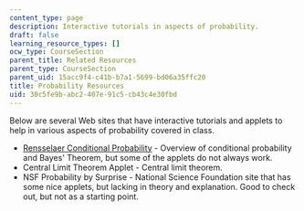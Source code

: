 ```yaml
---
content_type: page
description: Interactive tutorials in aspects of probability.
draft: false
learning_resource_types: []
ocw_type: CourseSection
parent_title: Related Resources
parent_type: CourseSection
parent_uid: 15acc9f4-c41b-b7a1-5699-bd06a35ffc20
title: Probability Resources
uid: 30c5fe9b-abc2-407e-91c5-cb43c4e30fbd
---
```

Below are several Web sites that have interactive tutorials and applets to help in various aspects of probability covered in class.

- [Rensselaer Conditional Probability](https://www.analyticsvidhya.com/blog/2017/03/conditional-probability-bayes-theorem/) - Overview of conditional probability and Bayes' Theorem, but some of the applets do not always work.
- Central Limit Theorem Applet - Central limit theorem.
- NSF Probability by Surprise - National Science Foundation site that has some nice applets, but lacking in theory and explanation. Good to check out, but not as a starting point.